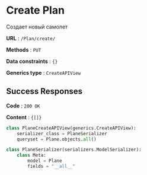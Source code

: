# Create Plan

Создает новый самолет

**URL** : `/Plan/create/`

**Methods** : `PUT`

**Data constraints** : `{}`

**Generics type** : `CreateAPIView`

## Success Responses

**Code** : `200 OK`

**Content** : `{[]}`

```python
class PlaneCreateAPIView(generics.CreateAPIView):
    serializer_class = PlaneSerializer
    queryset = Plane.objects.all()
```

```python
class PlaneSerializer(serializers.ModelSerializer):
    class Meta:
        model = Plane
        fields = "__all__"
```

